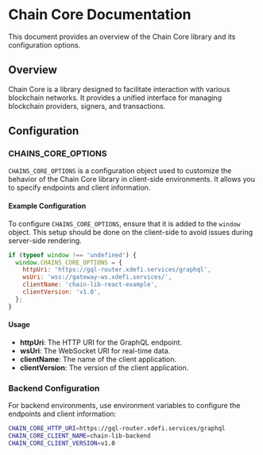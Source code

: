 # Chain Core Documentation

This document provides an overview of the Chain Core library and its configuration options.

## Overview

Chain Core is a library designed to facilitate interaction with various blockchain networks. It provides a unified interface for managing blockchain providers, signers, and transactions.

## Configuration

### CHAINS_CORE_OPTIONS

`CHAINS_CORE_OPTIONS` is a configuration object used to customize the behavior of the Chain Core library in client-side environments. It allows you to specify endpoints and client information.

#### Example Configuration

To configure `CHAINS_CORE_OPTIONS`, ensure that it is added to the `window` object. This setup should be done on the client-side to avoid issues during server-side rendering.

```javascript
if (typeof window !== 'undefined') {
  window.CHAINS_CORE_OPTIONS = {
    httpUri: 'https://gql-router.xdefi.services/graphql',
    wsUri: 'wss://gateway-ws.xdefi.services/',
    clientName: 'chain-lib-react-example',
    clientVersion: 'v1.0',
  };
}
```

#### Usage

- **httpUri**: The HTTP URI for the GraphQL endpoint.
- **wsUri**: The WebSocket URI for real-time data.
- **clientName**: The name of the client application.
- **clientVersion**: The version of the client application.

### Backend Configuration

For backend environments, use environment variables to configure the endpoints and client information:

```bash
CHAIN_CORE_HTTP_URI=https://gql-router.xdefi.services/graphql
CHAIN_CORE_CLIENT_NAME=chain-lib-backend
CHAIN_CORE_CLIENT_VERSION=v1.0
```
